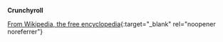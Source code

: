 **Crunchyroll**<br>

[From Wikipedia, the free encyclopedia](https://www.wikiwand.com/en/Crunchyroll){:target="_blank" rel="noopener noreferrer"}
